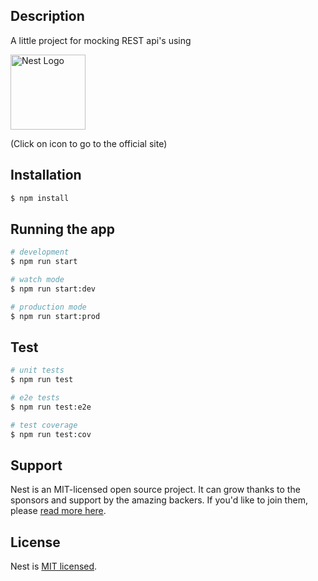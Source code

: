 

## Description

A little project for mocking REST api's using <p style="line-height: 1.2"><a href="http://nestjs.com/" target="blank"><img src="https://nestjs.com/img/logo_text.svg" width="120" alt="Nest Logo" /></a></p> (Click on icon to go to the official site)

## Installation

```bash
$ npm install
```

## Running the app

```bash
# development
$ npm run start

# watch mode
$ npm run start:dev

# production mode
$ npm run start:prod
```

## Test

```bash
# unit tests
$ npm run test

# e2e tests
$ npm run test:e2e

# test coverage
$ npm run test:cov
```

## Support

Nest is an MIT-licensed open source project. It can grow thanks to the sponsors and support by the amazing backers. If you'd like to join them, please [read more here](https://docs.nestjs.com/support).

## License

  Nest is [MIT licensed](LICENSE).
